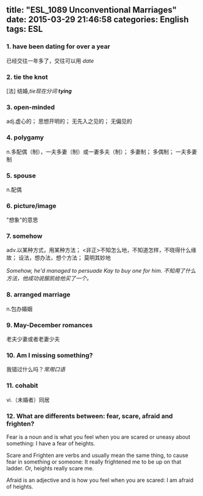 title: "ESL_1089 Unconventional Marriages"
date: 2015-03-29 21:46:58
categories: English
tags: ESL
---
### 1. have been dating for over a year
已经交往一年多了，交往可以用 *date*
### 2. tie the knot
[法] 结婚,*tie现在分词 **tying***
### 3. open-minded
adj.虚心的； 思想开明的； 无先入之见的； 无偏见的
### 4. polygamy
n.多配偶（制），一夫多妻（制）或一妻多夫（制）； 多妻制； 多偶制； 一夫多妻制 
### 5. spouse 
n.配偶
### 6. picture/image
"想象"的意思
### 7. somehow
adv.以某种方式，用某种方法； <非正>不知怎么地，不知道怎样，不晓得什么缘故； 设法，想办法，想个方法； 莫明其妙地

*Somehow, he'd managed to persuade Kay to buy one for him.*
*不知用了什么方法，他成功说服凯给他买了一个。*
### 8. arranged marriage
n.包办婚姻
### 9. May-December romances
老夫少妻或者老妻少夫
### 10. Am I missing something?
我错过什么吗？*常用口语*
### 11. cohabit
vi.（未婚者）同居
### 12. What are differents between: fear, scare, afraid and frighten?
Fear is a noun and is what you feel when you are scared or uneasy about something:
I have a fear of heights. 

Scare and Frighten are verbs and usually mean the same thing, to cause fear in something or someone: 
It really frightened me to be up on that ladder. Or, heights really scare me.

Afraid is an adjective and is how you feel when you are scared: 
I am afraid of heights.

